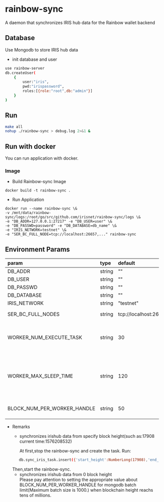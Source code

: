 # rainbow-sync
A daemon that synchronizes IRIS hub data for the Rainbow wallet backend

## Database
Use Mongodb  to store IRIS hub data
- init database and user
```bash
use rainbow-server
db.createUser(
    {
        user:"iris",
        pwd:"irispassword",
        roles:[{role:"root",db:"admin"}]
    }
)
```

## Run
```bash
make all
nohup ./rainbow-sync > debug.log 2>&1 &
```

## Run with docker
You can run application with docker.
### Image
- Build Rainbow-sync Image
```$xslt
docker build -t rainbow-sync .
```

- Run Application
```$xslt
docker run --name rainbow-sync \&
-v /mnt/data/rainbow-sync/logs:/root/go/src/github.com/irisnet/rainbow-sync/logs \&
-e "DB_ADDR=127.0.0.1:27217" -e "DB_USER=user" \&
-e "DB_PASSWD=password" -e "DB_DATABASE=db_name" \&
-e "IRIS_NETWORK=testnet" \&
-e "SER_BC_FULL_NODE=tcp://localhost:26657,..." rainbow-sync
```


## Environment Params

| param | type | default |description | example |
| :--- | :--- | :--- | :---: | :---: |
| DB_ADDR | string | "" | db addr | 127.0.0.1:27017,127.0.0.2:27017... |
| DB_USER | string | "" | db user | user |
| DB_PASSWD | string | "" |db passwd  | password |
| DB_DATABASE | string | "" |database name  | db_name |
| IRIS_NETWORK | string | "testnet" |irishub name  | testnet or mainnet |
| SER_BC_FULL_NODES | string | tcp://localhost:26657 | iris full node rpc url | tcp://localhost:26657, tcp://127.0.0.2:26657 |
| WORKER_NUM_EXECUTE_TASK | string | 30 | number of threads executing synchronization TX task | 30 |
| WORKER_MAX_SLEEP_TIME | string | 120 | the maximum time (in seconds) that synchronization TX threads are allowed to be out of work | 120 |
| BLOCK_NUM_PER_WORKER_HANDLE | string | 50 | number of blocks per sync TX task | 50 |

- Remarks
  - synchronizes  irishub data from  specify block height(such as:17908 current time:1576208532)
  
     At first,stop the rainbow-sync and create the task. Run:
  ```bash
     ﻿﻿db.sync_iris_task.insert({'start_height':NumberLong(17908),'end_height':NumberLong(0),'current_height':NumberLong(0),'status':'unhandled','last_update_time':NumberLong(1576208532)})
  ```
  Then,start the rainbow-sync.
  - synchronizes  irishub data from  0 block height  
  Please pay attention to setting the appropriate value about BLOCK_NUM_PER_WORKER_HANDLE for mongodb batch limit(Maximum batch size is 1000.) when blockchain height reachs tens of millions.
  